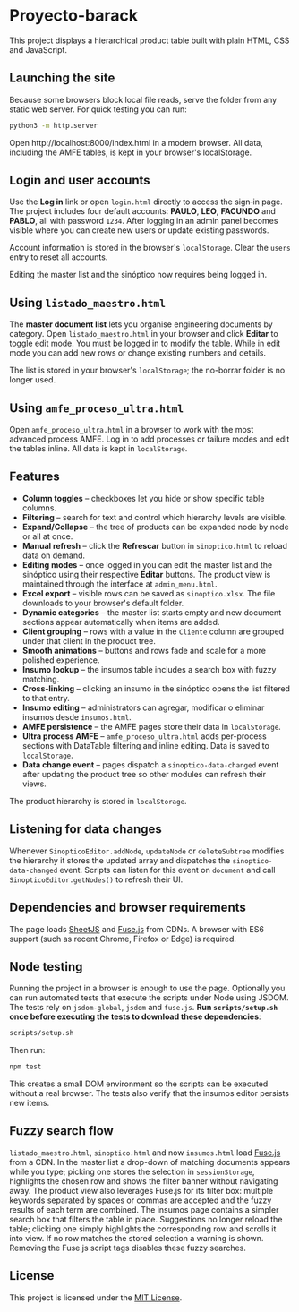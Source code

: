 # Proyecto-barack

This project displays a hierarchical product table built with plain HTML, CSS and JavaScript.

## Launching the site

Because some browsers block local file reads, serve the folder from any static web server. For quick testing you can run:

```bash
python3 -m http.server
```

Open http://localhost:8000/index.html in a modern browser. All data, including the AMFE tables, is kept in your browser's localStorage.

## Login and user accounts

Use the **Log in** link or open `login.html` directly to access the sign‑in page. The project includes four default accounts: **PAULO**, **LEO**, **FACUNDO** and **PABLO**, all with password `1234`. After logging in an admin panel becomes visible where you can create new users or update existing passwords.

Account information is stored in the browser's `localStorage`. Clear the `users` entry to reset all accounts.

Editing the master list and the sinóptico now requires being logged in.

## Using `listado_maestro.html`

The **master document list** lets you organise engineering documents by category. Open `listado_maestro.html` in your browser and click **Editar** to toggle edit mode. You must be logged in to modify the table. While in edit mode you can add new rows or change existing numbers and details.

The list is stored in your browser's `localStorage`; the no-borrar folder is no longer used.

## Using `amfe_proceso_ultra.html`

Open `amfe_proceso_ultra.html` in a browser to work with the most advanced process AMFE. Log in to add processes or failure modes and edit the tables inline. All data is kept in `localStorage`.


## Features

- **Column toggles** – checkboxes let you hide or show specific table columns.
- **Filtering** – search for text and control which hierarchy levels are visible.
- **Expand/Collapse** – the tree of products can be expanded node by node or all at once.
- **Manual refresh** – click the **Refrescar** button in `sinoptico.html` to reload data on demand.
- **Editing modes** – once logged in you can edit the master list and the sinóptico using their respective **Editar** buttons. The product view is maintained through the interface at `admin_menu.html`.
- **Excel export** – visible rows can be saved as `sinoptico.xlsx`. The file
  downloads to your browser's default folder.
- **Dynamic categories** – the master list starts empty and new document sections appear automatically when items are added.
- **Client grouping** – rows with a value in the `Cliente` column are grouped under that client in the product tree.
- **Smooth animations** – buttons and rows fade and scale for a more polished experience.
- **Insumo lookup** – the insumos table includes a search box with fuzzy matching.
- **Cross-linking** – clicking an insumo in the sinóptico opens the list filtered to that entry.
- **Insumo editing** – administrators can agregar, modificar o eliminar insumos desde `insumos.html`.
- **AMFE persistence** – the AMFE pages store their data in `localStorage`.
- **Ultra process AMFE** – `amfe_proceso_ultra.html` adds per-process sections with DataTable filtering and inline editing. Data is saved to `localStorage`.
- **Data change event** – pages dispatch a `sinoptico-data-changed` event after
  updating the product tree so other modules can refresh their views.

The product hierarchy is stored in `localStorage`.

## Listening for data changes

Whenever `SinopticoEditor.addNode`, `updateNode` or `deleteSubtree` modifies the
hierarchy it stores the updated array and dispatches the
`sinoptico-data-changed` event. Scripts can listen for this event on
`document` and call `SinopticoEditor.getNodes()` to refresh their UI.

## Dependencies and browser requirements

The page loads [SheetJS](https://sheetjs.com/) and [Fuse.js](https://fusejs.io/) from CDNs. A browser with ES6 support (such as recent Chrome, Firefox or Edge) is required.

## Node testing

Running the project in a browser is enough to use the page. Optionally you can run automated tests that execute the scripts under Node using JSDOM. The tests rely on `jsdom-global`, `jsdom` and `fuse.js`. **Run `scripts/setup.sh` once before executing the tests to download these dependencies**:

```bash
scripts/setup.sh
```

Then run:

```bash
npm test
```

This creates a small DOM environment so the scripts can be executed without a real browser. The tests also verify that the insumos editor persists new items.

## Fuzzy search flow

 `listado_maestro.html`, `sinoptico.html` and now `insumos.html` load [Fuse.js](https://fusejs.io/) from a CDN. In the master list a drop-down of matching documents appears while you type; picking one stores the selection in `sessionStorage`, highlights the chosen row and shows the filter banner without navigating away. The product view also leverages Fuse.js for its filter box: multiple keywords separated by spaces or commas are accepted and the fuzzy results of each term are combined. The insumos page contains a simpler search box that filters the table in place. Suggestions no longer reload the table; clicking one simply highlights the corresponding row and scrolls it into view. If no row matches the stored selection a warning is shown. Removing the Fuse.js script tags disables these fuzzy searches.

## License

This project is licensed under the [MIT License](LICENSE).

